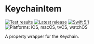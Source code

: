 # KeychainItem

[![Test results][tests shield]][actions] [![Latest release][release shield]][releases] [![Swift 5.1][swift shield]][swift] ![Platforms: iOS, macOS, tvOS, watchOS][platforms shield]

A property wrapper for the Keychain.

[swift]: https://swift.org

[releases]: https://github.com/danielctull/KeychainItem/releases
[release shield]: https://img.shields.io/github/v/release/danielctull/KeychainItem
[swift shield]: https://img.shields.io/badge/swift-5.1-F05138.svg "Swift 5.1"
[platforms shield]: https://img.shields.io/badge/platforms-iOS_macOS_tvOS_watchOS-lightgrey.svg?style=flat "iOS, macOS, tvOS, watchOS"

[actions]: https://github.com/danielctull/KeychainItem/actions
[tests shield]: https://github.com/danielctull/KeychainItem/workflows/tests/badge.svg
